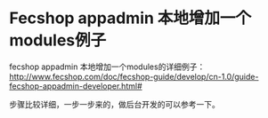 Fecshop appadmin 本地增加一个modules例子
==================



fecshop appadmin 本地增加一个modules的详细例子：http://www.fecshop.com/doc/fecshop-guide/develop/cn-1.0/guide-fecshop-appadmin-developer.html#

步骤比较详细，一步一步来的，做后台开发的可以参考一下。






